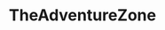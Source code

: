 ---
title: TheAdventureZone
crosslinks:
- AskHistorians
- IAmA
- UnexpectedHamilton
- DnD
- UnearthedArcana
- MBMBAM
- lfg
- xkcd
- maximumfun
- nerdpokerpodcast
- delusionalartists
- DnDBehindTheScreen
- TalesOfNowhere
- TerrainBuilding
- CatastrophicFailure
- TheMassive
- audiodrama
- Megaten
- gatekeeping
---